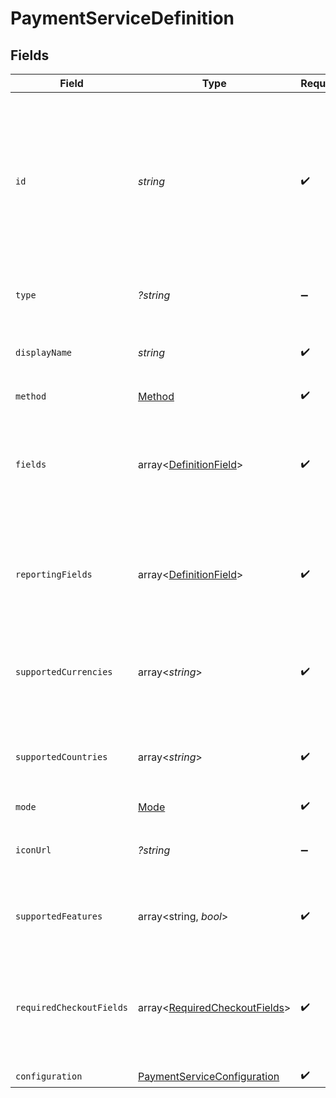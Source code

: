 # PaymentServiceDefinition


## Fields

| Field                                                                                                                                       | Type                                                                                                                                        | Required                                                                                                                                    | Description                                                                                                                                 | Example                                                                                                                                     |
| ------------------------------------------------------------------------------------------------------------------------------------------- | ------------------------------------------------------------------------------------------------------------------------------------------- | ------------------------------------------------------------------------------------------------------------------------------------------- | ------------------------------------------------------------------------------------------------------------------------------------------- | ------------------------------------------------------------------------------------------------------------------------------------------- |
| `id`                                                                                                                                        | *string*                                                                                                                                    | :heavy_check_mark:                                                                                                                          | The definition ID of the payment service that can be configured. This is the underlying provider followed by a dash followed by the method. | adyen-ideal                                                                                                                                 |
| `type`                                                                                                                                      | *?string*                                                                                                                                   | :heavy_minus_sign:                                                                                                                          | Always `payment-service-definition`.                                                                                                        | payment-service-definition                                                                                                                  |
| `displayName`                                                                                                                               | *string*                                                                                                                                    | :heavy_check_mark:                                                                                                                          | A human friendly name for this service.                                                                                                     | iDEAL                                                                                                                                       |
| `method`                                                                                                                                    | [Method](./Method.md)                                                                                                                       | :heavy_check_mark:                                                                                                                          | N/A                                                                                                                                         |                                                                                                                                             |
| `fields`                                                                                                                                    | array<[DefinitionField](./DefinitionField.md)>                                                                                              | :heavy_check_mark:                                                                                                                          | A list of credentials and related fields which can be configured for this service.                                                          |                                                                                                                                             |
| `reportingFields`                                                                                                                           | array<[DefinitionField](./DefinitionField.md)>                                                                                              | :heavy_check_mark:                                                                                                                          | A list of reporting fields which can be configured for this service.                                                                        |                                                                                                                                             |
| `supportedCurrencies`                                                                                                                       | array<*string*>                                                                                                                             | :heavy_check_mark:                                                                                                                          | A list of three-letter ISO currency codes that this service supports.                                                                       | [<br/>"USD",<br/>"GBP",<br/>"EUR",<br/>"AUD"<br/>]                                                                                          |
| `supportedCountries`                                                                                                                        | array<*string*>                                                                                                                             | :heavy_check_mark:                                                                                                                          | A list of two-letter ISO country codes that this service supports.                                                                          | US                                                                                                                                          |
| `mode`                                                                                                                                      | [Mode](./Mode.md)                                                                                                                           | :heavy_check_mark:                                                                                                                          | N/A                                                                                                                                         | card                                                                                                                                        |
| `iconUrl`                                                                                                                                   | *?string*                                                                                                                                   | :heavy_minus_sign:                                                                                                                          | An icon to display for the payment service.                                                                                                 | https://example.com/icons/adyen-ideal.svg                                                                                                   |
| `supportedFeatures`                                                                                                                         | array<string, *bool*>                                                                                                                       | :heavy_check_mark:                                                                                                                          | Features supported by the payment service.                                                                                                  |                                                                                                                                             |
| `requiredCheckoutFields`                                                                                                                    | array<[RequiredCheckoutFields](./RequiredCheckoutFields.md)>                                                                                | :heavy_check_mark:                                                                                                                          | A list of condition that define when some fields must be provided with a transaction request.                                               |                                                                                                                                             |
| `configuration`                                                                                                                             | [PaymentServiceConfiguration](./PaymentServiceConfiguration.md)                                                                             | :heavy_check_mark:                                                                                                                          | N/A                                                                                                                                         |                                                                                                                                             |